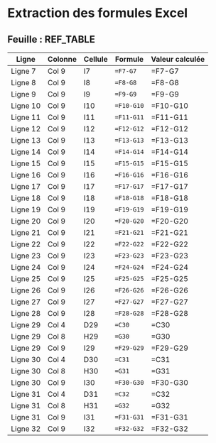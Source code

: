 # Extraction des formules Excel

## Feuille : REF_TABLE

| Ligne | Colonne | Cellule | Formule | Valeur calculée |
|-------|---------|---------|---------|-----------------|
| Ligne 7 | Col 9 | I7 | `=F7-G7` | =F7-G7 |
| Ligne 8 | Col 9 | I8 | `=F8-G8` | =F8-G8 |
| Ligne 9 | Col 9 | I9 | `=F9-G9` | =F9-G9 |
| Ligne 10 | Col 9 | I10 | `=F10-G10` | =F10-G10 |
| Ligne 11 | Col 9 | I11 | `=F11-G11` | =F11-G11 |
| Ligne 12 | Col 9 | I12 | `=F12-G12` | =F12-G12 |
| Ligne 13 | Col 9 | I13 | `=F13-G13` | =F13-G13 |
| Ligne 14 | Col 9 | I14 | `=F14-G14` | =F14-G14 |
| Ligne 15 | Col 9 | I15 | `=F15-G15` | =F15-G15 |
| Ligne 16 | Col 9 | I16 | `=F16-G16` | =F16-G16 |
| Ligne 17 | Col 9 | I17 | `=F17-G17` | =F17-G17 |
| Ligne 18 | Col 9 | I18 | `=F18-G18` | =F18-G18 |
| Ligne 19 | Col 9 | I19 | `=F19-G19` | =F19-G19 |
| Ligne 20 | Col 9 | I20 | `=F20-G20` | =F20-G20 |
| Ligne 21 | Col 9 | I21 | `=F21-G21` | =F21-G21 |
| Ligne 22 | Col 9 | I22 | `=F22-G22` | =F22-G22 |
| Ligne 23 | Col 9 | I23 | `=F23-G23` | =F23-G23 |
| Ligne 24 | Col 9 | I24 | `=F24-G24` | =F24-G24 |
| Ligne 25 | Col 9 | I25 | `=F25-G25` | =F25-G25 |
| Ligne 26 | Col 9 | I26 | `=F26-G26` | =F26-G26 |
| Ligne 27 | Col 9 | I27 | `=F27-G27` | =F27-G27 |
| Ligne 28 | Col 9 | I28 | `=F28-G28` | =F28-G28 |
| Ligne 29 | Col 4 | D29 | `=C30` | =C30 |
| Ligne 29 | Col 8 | H29 | `=G30` | =G30 |
| Ligne 29 | Col 9 | I29 | `=F29-G29` | =F29-G29 |
| Ligne 30 | Col 4 | D30 | `=C31` | =C31 |
| Ligne 30 | Col 8 | H30 | `=G31` | =G31 |
| Ligne 30 | Col 9 | I30 | `=F30-G30` | =F30-G30 |
| Ligne 31 | Col 4 | D31 | `=C32` | =C32 |
| Ligne 31 | Col 8 | H31 | `=G32` | =G32 |
| Ligne 31 | Col 9 | I31 | `=F31-G31` | =F31-G31 |
| Ligne 32 | Col 9 | I32 | `=F32-G32` | =F32-G32 |